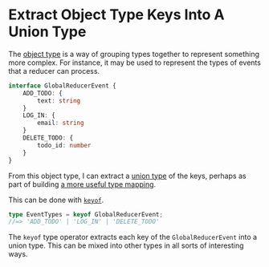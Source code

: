 # Extract Object Type Keys Into A Union Type

The [object type](https://www.typescriptlang.org/docs/handbook/2/objects.html)
is a way of grouping types together to represent something more complex. For
instance, it may be used to represent the types of events that a reducer can
process.

```typescript
interface GlobalReducerEvent {
    ADD_TODO: {
        text: string
    }
    LOG_IN: {
        email: string
    }
    DELETE_TODO: {
        todo_id: number
    }
}
```

From this object type, I can extract a [union
type](https://www.typescriptlang.org/docs/handbook/2/everyday-types.html#union-types)
of the keys, perhaps as part of building [a more useful type
mapping](https://dev.to/jbranchaud/breaking-down-a-complex-mapped-type-in5).

This can be done with
[`keyof`](https://www.typescriptlang.org/docs/handbook/2/keyof-types.html).

```typescript
type EventTypes = keyof GlobalReducerEvent;
//=> 'ADD_TODO' | 'LOG_IN' | 'DELETE_TODO'
```

The `keyof` type operator extracts each key of the `GlobalReducerEvent` into a
union type. This can be mixed into other types in all sorts of interesting
ways.
